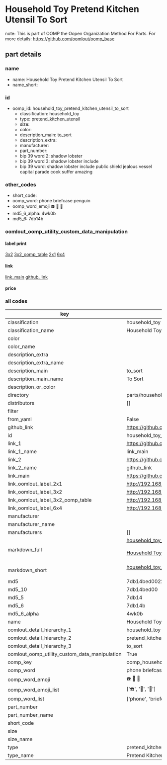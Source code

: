 # Household Toy Pretend Kitchen Utensil To Sort  

note: This is part of OOMP the Oopen Organization Method For Parts. For more details: https://github.com/oomlout/oomp_base

##  part details





### name
* name: Household Toy Pretend Kitchen Utensil To Sort
* name_short: 
### id
* oomp_id: household_toy_pretend_kitchen_utensil_to_sort
  * classification: household_toy
  * type: pretend_kitchen_utensil
  * size: 
  * color: 
  * description_main: to_sort
  * description_extra: 
  * manufacturer: 
  * part_number: 
  * bip 39 word 2: shadow lobster
  * bip 39 word 3: shadow lobster include
  * bip 39 word: shadow lobster include public shield jealous vessel capital parade cook suffer amazing

### other_codes
* short_code: 
* oomp_word: phone briefcase penguin
* oomp_word_emoji :phone: :briefcase: :penguin:
* md5_6_alpha: 4wk0b
* md5_6: 7db14b






### oomlout_oomp_utility_custom_data_manipulation
#### label print
[3x2](http://192.168.1.245:1112/?label=oomp%204wk0b)
[3x2_oomp_table](http://192.168.1.107:1112/?label=oomp%204wk0b)
[2x1](http://192.168.1.242:1112/?label=oomp%204wk0b)
[6x4](http://192.168.1.55:1112/?label=oomp%204wk0b)    

#### link

[link_main](https://github.com/oomlout/oomlout_oomp_current_version_messy/tree/main/parts/household_toy_pretend_kitchen_utensil_to_sort) [github_link](https://github.com/oomlout/oomlout_oomp_part_src/tree/main/parts/household_toy_pretend_kitchen_utensil_to_sort)                             

#### price







### all codes 
| key | value |  
| --- | --- |  
| classification | household_toy |  
| classification_name | Household Toy |  
| color |  |  
| color_name |  |  
| description_extra |  |  
| description_extra_name |  |  
| description_main | to_sort |  
| description_main_name | To Sort |  
| description_or_color |   |  
| directory | parts/household_toy_pretend_kitchen_utensil_to_sort |  
| distributors | [] |  
| filter |  |  
| from_yaml | False |  
| github_link | https://github.com/oomlout/oomlout_oomp_part_src/tree/main/parts/household_toy_pretend_kitchen_utensil_to_sort |  
| id | household_toy_pretend_kitchen_utensil_to_sort |  
| link_1 | https://github.com/oomlout/oomlout_oomp_current_version_messy/tree/main/parts/household_toy_pretend_kitchen_utensil_to_sort |  
| link_1_name | link_main |  
| link_2 | https://github.com/oomlout/oomlout_oomp_part_src/tree/main/parts/household_toy_pretend_kitchen_utensil_to_sort |  
| link_2_name | github_link |  
| link_main | https://github.com/oomlout/oomlout_oomp_current_version_messy/tree/main/parts/household_toy_pretend_kitchen_utensil_to_sort |  
| link_oomlout_label_2x1 | http://192.168.1.242:1112/?label=oomp%204wk0b |  
| link_oomlout_label_3x2 | http://192.168.1.245:1112/?label=oomp%204wk0b |  
| link_oomlout_label_3x2_oomp_table | http://192.168.1.107:1112/?label=oomp%204wk0b |  
| link_oomlout_label_6x4 | http://192.168.1.55:1112/?label=oomp%204wk0b |  
| manufacturer |  |  
| manufacturer_name |  |  
| manufacturers | [] |  
| markdown_full | [household_toy_pretend_kitchen_utensil_to_sort](https://github.com/oomlout/oomlout_oomp_current_version_messy/tree/main/parts/household_toy_pretend_kitchen_utensil_to_sort)<br>[](https://github.com/oomlout/oomlout_oomp_current_version_messy/tree/main/parts/household_toy_pretend_kitchen_utensil_to_sort)<br>[Household Toy Pretend Kitchen Utensil To Sort](https://github.com/oomlout/oomlout_oomp_current_version_messy/tree/main/parts/household_toy_pretend_kitchen_utensil_to_sort)<br><br> |  
| markdown_short | [household_toy_pretend_kitchen_utensil_to_sort](https://github.com/oomlout/oomlout_oomp_current_version_messy/tree/main/parts/household_toy_pretend_kitchen_utensil_to_sort)<br><br> |  
| md5 | 7db14bed00221e61de62dad0e4e0ce26 |  
| md5_10 | 7db14bed00 |  
| md5_5 | 7db14 |  
| md5_6 | 7db14b |  
| md5_6_alpha | 4wk0b |  
| name | Household Toy Pretend Kitchen Utensil To Sort |  
| oomlout_detail_hierarchy_1 | household_toy |  
| oomlout_detail_hierarchy_2 | pretend_kitchen_utensil |  
| oomlout_detail_hierarchy_3 | to_sort |  
| oomlout_oomp_utility_custom_data_manipulation | True |  
| oomp_key | oomp_household_toy_pretend_kitchen_utensil_to_sort |  
| oomp_word | phone briefcase penguin |  
| oomp_word_emoji | :phone: :briefcase: :penguin: |  
| oomp_word_emoji_list | [':phone:', ':briefcase:', ':penguin:'] |  
| oomp_word_list | ['phone', 'briefcase', 'penguin'] |  
| part_number |  |  
| part_number_name |  |  
| short_code |  |  
| size |  |  
| size_name |  |  
| type | pretend_kitchen_utensil |  
| type_name | Pretend Kitchen Utensil |  
